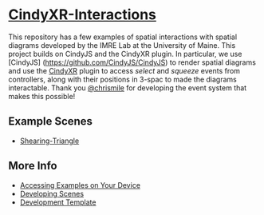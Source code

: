 # [CindyXR-Interactions](https://maine-imre.github.io/CindyXR-Interactions/)
This repository has a few examples of spatial interactions with spatial diagrams developed by the IMRE Lab at the University of Maine.
This project builds on CindyJS and the CindyXR plugin.  In particular, we use [CindyJS]
(https://github.com/CindyJS/CindyJS) to render spatial diagrams and use the [CindyXR](https://github.com/chrismile/CindyJS) plugin to access *select* and *squeeze* events from controllers, along with their positions in 3-spac to made the diagrams interactable.  Thank you [@chrismile](https://github.com/chrismile) for developing the event system that makes this possible!


## Example Scenes
* [Shearing-Triangle](https://maine-imre.github.io/CindyXR-Interactions/examples/01_Shearing_Triangle.html)

## More Info
 - [Accessing Examples on Your Device](https://maine-imre.github.io/CindyXR-Interactions/docs/deviceaccess.md)
 - [Developing Scenes](https://maine-imre.github.io/CindyXR-Interactions/docs/newscenes.md)
 - [Development Template](https://maine-imre.github.io/CindyXR-Interactions/docs/templateexample.md)